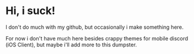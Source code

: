 # Hi, i suck!

I don't do much with my github, but occasionally i make something here.

For now i don't have much here besides crappy themes for mobile discord (iOS Client), but maybe i'll add more to this dumpster.
